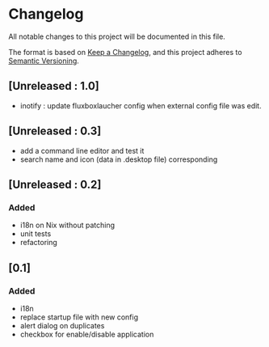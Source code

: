 # Changelog

All notable changes to this project will be documented in this file.

The format is based on [Keep a Changelog](https://keepachangelog.com/en/1.0.0/),
and this project adheres to [Semantic Versioning](https://semver.org/spec/v2.0.0.html).

## [Unreleased : 1.0]

- inotify : update fluxboxlaucher config when external config file was edit.

## [Unreleased : 0.3]

- add a command line editor and test it
- search name and icon (data in .desktop file) corresponding

## [Unreleased : 0.2]
### Added

- i18n on Nix without patching
- unit tests
- refactoring

## [0.1]
### Added

- i18n
- replace startup file with new config
- alert dialog on duplicates
- checkbox for enable/disable application

